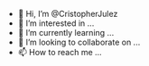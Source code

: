 - 👋 Hi, I’m @CristopherJulez
- 👀 I’m interested in ...
- 🌱 I’m currently learning ...
- 💞️ I’m looking to collaborate on ...
- 📫 How to reach me ...

<!---
CristopherJulez/CristopherJulez is a ✨ special ✨ repository because its `README.md` (this file) appears on your GitHub profile.
You can click the Preview link to take a look at your changes.
--->
